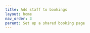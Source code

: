 ```yaml
---
title: Add staff to bookings
layout: home
nav_order: 3
parent: Set up a shared booking page
---
```

